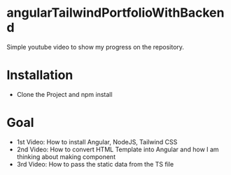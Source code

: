 # angularTailwindPortfolioWithBackend

Simple youtube video to show my progress on the repository.

# Installation
- Clone the Project and npm install

# Goal
- 1st Video: How to install Angular, NodeJS, Tailwind CSS
- 2nd Video: How to convert HTML Template into Angular and how I am thinking about making component
- 3rd Video: How to pass the static data from the TS file 
